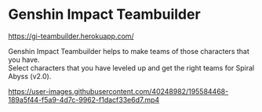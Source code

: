 # Genshin Impact Teambuilder
https://gi-teambuilder.herokuapp.com/

<p>Genshin Impact Teambuilder helps to make teams of those characters that you have.<br/>
Select characters that you have leveled up and get the right teams for Spiral Abyss (v2.0).</p>



https://user-images.githubusercontent.com/40248982/195584468-189a5f44-f5a9-4d7c-9962-f1dacf33e6d7.mp4
